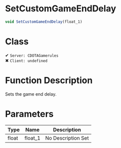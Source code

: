 # SetCustomGameEndDelay
```js	
void SetCustomGameEndDelay(float_1)
```
# Class
✔ `Server: CDOTAGamerules`  
✖ `Client: undefined`  

# Function Description
Sets the game end delay.
# Parameters
Type|Name|Description
--|--|--
float|float_1|No Description Set
